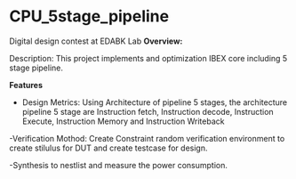 # CPU_5stage_pipeline
Digital design contest at EDABK Lab 
<span style="font-size: 120 px;">**Overview:**</span>

Description: This project implements and optimization IBEX core including 5 stage pipeline.

<span style="font-size: 120 px;">**Features**</span>



- Design Metrics: Using Architecture of pipeline 5 stages, the architecture pipeline 5 stage are Instruction fetch, Instruction decode, Instruction Execute, Instruction Memory and Instruction Writeback

-Verification Mothod: Create Constraint random verification environment to create stilulus for DUT and create testcase for design.

-Synthesis to nestlist and measure the power consumption.
